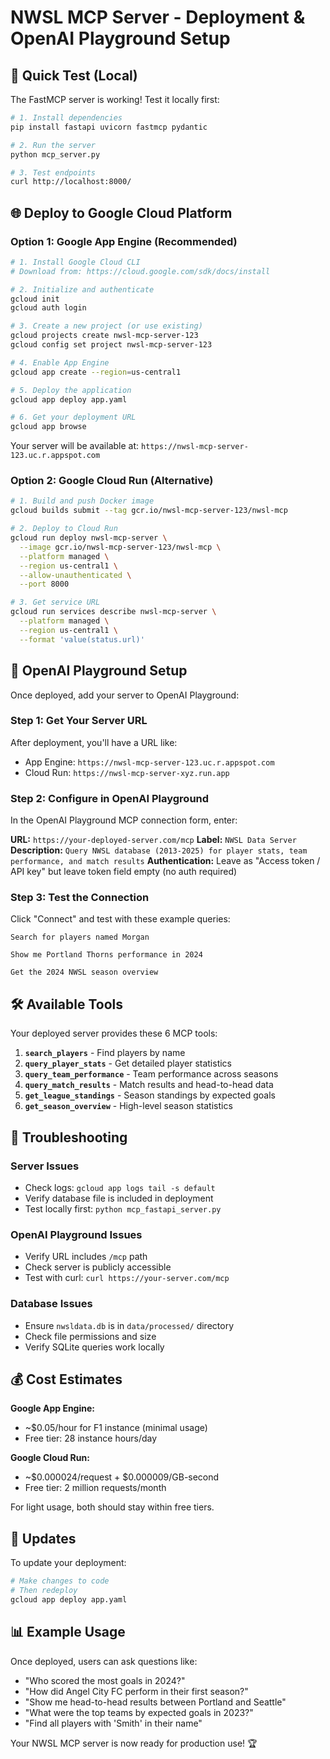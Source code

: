 # NWSL MCP Server - Deployment & OpenAI Playground Setup

## 🚀 Quick Test (Local)

The FastMCP server is working! Test it locally first:

```bash
# 1. Install dependencies
pip install fastapi uvicorn fastmcp pydantic

# 2. Run the server
python mcp_server.py

# 3. Test endpoints
curl http://localhost:8000/
```

## 🌐 Deploy to Google Cloud Platform

### Option 1: Google App Engine (Recommended)

```bash
# 1. Install Google Cloud CLI
# Download from: https://cloud.google.com/sdk/docs/install

# 2. Initialize and authenticate
gcloud init
gcloud auth login

# 3. Create a new project (or use existing)
gcloud projects create nwsl-mcp-server-123
gcloud config set project nwsl-mcp-server-123

# 4. Enable App Engine
gcloud app create --region=us-central1

# 5. Deploy the application
gcloud app deploy app.yaml

# 6. Get your deployment URL
gcloud app browse
```

Your server will be available at: `https://nwsl-mcp-server-123.uc.r.appspot.com`

### Option 2: Google Cloud Run (Alternative)

```bash
# 1. Build and push Docker image
gcloud builds submit --tag gcr.io/nwsl-mcp-server-123/nwsl-mcp

# 2. Deploy to Cloud Run
gcloud run deploy nwsl-mcp-server \
  --image gcr.io/nwsl-mcp-server-123/nwsl-mcp \
  --platform managed \
  --region us-central1 \
  --allow-unauthenticated \
  --port 8000

# 3. Get service URL
gcloud run services describe nwsl-mcp-server \
  --platform managed \
  --region us-central1 \
  --format 'value(status.url)'
```

## 🤖 OpenAI Playground Setup

Once deployed, add your server to OpenAI Playground:

### Step 1: Get Your Server URL
After deployment, you'll have a URL like:
- App Engine: `https://nwsl-mcp-server-123.uc.r.appspot.com`
- Cloud Run: `https://nwsl-mcp-server-xyz.run.app`

### Step 2: Configure in OpenAI Playground

In the OpenAI Playground MCP connection form, enter:

**URL:** `https://your-deployed-server.com/mcp`
**Label:** `NWSL Data Server`
**Description:** `Query NWSL database (2013-2025) for player stats, team performance, and match results`
**Authentication:** Leave as "Access token / API key" but leave token field empty (no auth required)

### Step 3: Test the Connection

Click "Connect" and test with these example queries:

```
Search for players named Morgan
```

```
Show me Portland Thorns performance in 2024
```

```
Get the 2024 NWSL season overview
```

## 🛠 Available Tools

Your deployed server provides these 6 MCP tools:

1. **`search_players`** - Find players by name
2. **`query_player_stats`** - Get detailed player statistics
3. **`query_team_performance`** - Team performance across seasons
4. **`query_match_results`** - Match results and head-to-head data
5. **`get_league_standings`** - Season standings by expected goals
6. **`get_season_overview`** - High-level season statistics

## 🔧 Troubleshooting

### Server Issues
- Check logs: `gcloud app logs tail -s default`
- Verify database file is included in deployment
- Test locally first: `python mcp_fastapi_server.py`

### OpenAI Playground Issues
- Verify URL includes `/mcp` path
- Check server is publicly accessible
- Test with curl: `curl https://your-server.com/mcp`

### Database Issues
- Ensure `nwsldata.db` is in `data/processed/` directory
- Check file permissions and size
- Verify SQLite queries work locally

## 💰 Cost Estimates

**Google App Engine:**
- ~$0.05/hour for F1 instance (minimal usage)
- Free tier: 28 instance hours/day

**Google Cloud Run:**
- ~$0.000024/request + $0.000009/GB-second
- Free tier: 2 million requests/month

For light usage, both should stay within free tiers.

## 🔄 Updates

To update your deployment:

```bash
# Make changes to code
# Then redeploy
gcloud app deploy app.yaml
```

## 📊 Example Usage

Once deployed, users can ask questions like:

- "Who scored the most goals in 2024?"
- "How did Angel City FC perform in their first season?"
- "Show me head-to-head results between Portland and Seattle"
- "What were the top teams by expected goals in 2023?"
- "Find all players with 'Smith' in their name"

Your NWSL MCP server is now ready for production use! 🏆